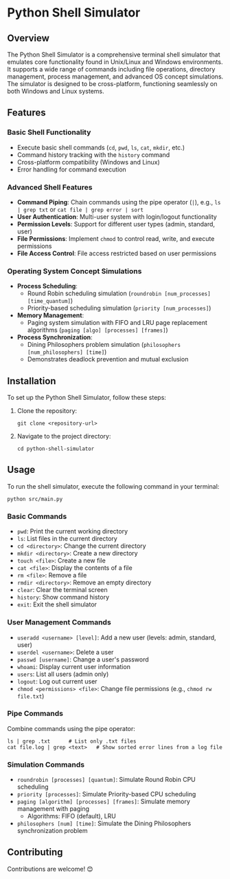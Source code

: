 # Python Shell Simulator

## Overview
The Python Shell Simulator is a comprehensive terminal shell simulator that emulates core functionality found in Unix/Linux and Windows environments. It supports a wide range of commands including file operations, directory management, process management, and advanced OS concept simulations. The simulator is designed to be cross-platform, functioning seamlessly on both Windows and Linux systems.

## Features

### Basic Shell Functionality
- Execute basic shell commands (`cd`, `pwd`, `ls`, `cat`, `mkdir`, etc.)
- Command history tracking with the `history` command
- Cross-platform compatibility (Windows and Linux)
- Error handling for command execution

### Advanced Shell Features
- **Command Piping**: Chain commands using the pipe operator (`|`), e.g., `ls | grep txt` or `cat file | grep error | sort`
- **User Authentication**: Multi-user system with login/logout functionality
- **Permission Levels**: Support for different user types (admin, standard, user)
- **File Permissions**: Implement `chmod` to control read, write, and execute permissions
- **File Access Control**: File access restricted based on user permissions

### Operating System Concept Simulations
- **Process Scheduling**: 
  - Round Robin scheduling simulation (`roundrobin [num_processes] [time_quantum]`)
  - Priority-based scheduling simulation (`priority [num_processes]`)
- **Memory Management**: 
  - Paging system simulation with FIFO and LRU page replacement algorithms (`paging [algo] [processes] [frames]`)
- **Process Synchronization**: 
  - Dining Philosophers problem simulation (`philosophers [num_philosophers] [time]`)
  - Demonstrates deadlock prevention and mutual exclusion

## Installation
To set up the Python Shell Simulator, follow these steps:

1. Clone the repository:
   ```
   git clone <repository-url>
   ```

2. Navigate to the project directory:
   ```
   cd python-shell-simulator
   ```


## Usage
To run the shell simulator, execute the following command in your terminal:
```
python src/main.py
```

### Basic Commands
- `pwd`: Print the current working directory
- `ls`: List files in the current directory
- `cd <directory>`: Change the current directory
- `mkdir <directory>`: Create a new directory
- `touch <file>`: Create a new file
- `cat <file>`: Display the contents of a file
- `rm <file>`: Remove a file
- `rmdir <directory>`: Remove an empty directory
- `clear`: Clear the terminal screen
- `history`: Show command history
- `exit`: Exit the shell simulator

### User Management Commands
- `useradd <username> [level]`: Add a new user (levels: admin, standard, user)
- `userdel <username>`: Delete a user
- `passwd [username]`: Change a user's password
- `whoami`: Display current user information
- `users`: List all users (admin only)
- `logout`: Log out current user
- `chmod <permissions> <file>`: Change file permissions (e.g., `chmod rw file.txt`)

### Pipe Commands
Combine commands using the pipe operator:
```
ls | grep .txt      # List only .txt files
cat file.log | grep <text>   # Show sorted error lines from a log file
```

### Simulation Commands
- `roundrobin [processes] [quantum]`: Simulate Round Robin CPU scheduling
- `priority [processes]`: Simulate Priority-based CPU scheduling
- `paging [algorithm] [processes] [frames]`: Simulate memory management with paging
  - Algorithms: FIFO (default), LRU
- `philosophers [num] [time]`: Simulate the Dining Philosophers synchronization problem


## Contributing
Contributions are welcome! 😊

